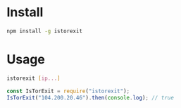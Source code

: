 # Install

```bash
npm install -g istorexit
```

# Usage

```bash
istorexit [ip...]
```

```javascript
const IsTorExit = require("istorexit");
IsTorExit("104.200.20.46").then(console.log); // true
```
